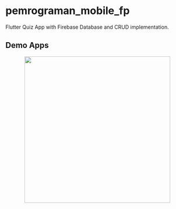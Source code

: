 # pemrograman_mobile_fp

Flutter Quiz App with Firebase Database and CRUD implementation.

## Demo Apps
<p align="center">
  <img src="https://github.com/Pemrograman-Mobile-Wiridlangit/Pemrograman-Mobile-FP/assets/113527799/28bed114-a8cb-40eb-bcc9-1faea2fbb6da" width="400" />
</p>
